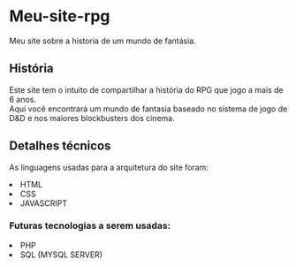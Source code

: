 # Meu-site-rpg
Meu site sobre a historia de um mundo de fantásia.

## História
Este site tem o intuito de compartilhar a história do RPG que jogo a mais de 6 anos.<br>
Aqui você encontrará um mundo de fantasia baseado no sistema de jogo de D&D e nos maiores blockbusters dos cinema.

## Detalhes técnicos
As linguagens usadas para a arquitetura do site foram:<br>

<li>HTML</li>
<li>CSS</li>
<li>JAVASCRIPT</li>

### Futuras tecnologias a serem usadas:<br>
<li>PHP</li>
<li>SQL (MYSQL SERVER)</li>
